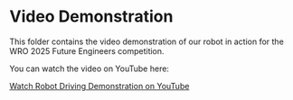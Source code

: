 # Video Demonstration

This folder contains the video demonstration of our robot in action for the WRO 2025 Future Engineers competition.

You can watch the video on YouTube here:

[Watch Robot Driving Demonstration on YouTube](https://www.youtube.com/shorts/8Q7uEyiStjE)
